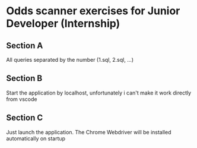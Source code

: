 # Odds scanner exercises for Junior Developer (Internship)

## Section A
All queries separated by the number (1.sql, 2.sql, ...)

## Section B
Start the application by localhost, unfortunately i can't make it work directly from vscode

## Section C
Just launch the application. The Chrome Webdriver will be installed automatically on startup
